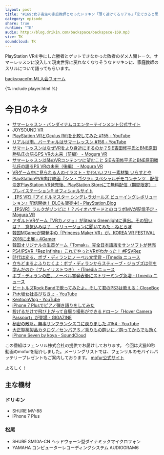 ```yaml
---
layout: post
title: "#169:女子高生の家庭教師となったドリキン「薄く透けてるリアル」「恋できると思う」"
category: episode
share: true
runtime: "TK"
audio: http://blog.drikin.com/backspace/backspace-169.mp3
size: TK
soundcloud: TK
---
```


PlayStation VRを手にした勝者とゲットできなかった敗者のダメ人間トーク。サマーレッスンに没入して現実世界に戻れなくなりそうなドリキンに、家庭教師のスリルについて語ってもらいます。

[backspacefm ML入会フォーム](http://backspace.us11.list-manage.com/subscribe?u=09c933bd3997c1d16dbed156a&id=84b6529b91)

{% include player.html %}

# 今日のネタ

* [サマーレッスン - バンダイナムコエンターテインメント公式サイト](http://summer-lesson.bn-ent.net/)
* [JOYSOUND VR](http://living.joysound.com/psvr/)
* [PlayStation VRとOculus Riftを比較してみた #155 - YouTube](https://www.youtube.com/watch?v=GEM05qJS-0Q&feature=youtu.be)
* [リアルは雨、バーチャルはサマーレッスン #156 - YouTube](https://www.youtube.com/watch?v=JXDg085YpVo&feature=youtu.be)
* [サマーレッスンはなぜVRをより身近にするのか？SIE吉田修平氏とBNE原田勝弘氏の語るPS VRの未来（前編） - Mogura VR](http://www.moguravr.com/psvr-interview-1/)
* [サマーレッスン以降のVRコンテンツに望むこと SIE吉田修平氏とBNE原田勝弘氏の語るPS VRの未来（後編） - Mogura VR](http://www.moguravr.com/psvr-interview-2/)
* [VRゲーム中に見られる人のイラスト - かわいいフリー素材集 いらすとや](http://www.irasutoya.com/2016/07/vr.html)
* [PlayStation®VR向け映画『シン・ゴジラ』スペシャルデモコンテンツ　配信決定PlayStation VR発売後、PlayStation Storeにて無料配信（期間限定） - プレイステーション® オフィシャルサイト](http://www.jp.playstation.com/info/release/nr-20160614-sg-psvr.html)
* [【PS VR】『アイドルマスター シンデレラガールズ ビューイングレボリューション』配信開始！ DLCも販売中! - PlayStation.Blog](https://www.jp.playstation.com/blog/detail/3853/20161013-imasvr.html)
* [【PSVR】ラルクがゾンビに！？バイオハザードとのコラボMVが配信予定 - Mogura VR ](http://www.moguravr.com/psvr-pressconf-larc-mv/)
* [アダルトVRゲーム『VRカノジョ』がSteam Greenlightに進出。その狙いは？　意気込みは？　イリュージョンに聞いてみた - ねとらぼ](http://nlab.itmedia.co.jp/nl/articles/1610/15/news041.html)
* [韓国MGameが開発中の「Princess Maker VR」が，KOREA VR FESTIVAL 2016に出展 - 4Gamer](http://www.4gamer.net/games/359/G035947/20161011002/)
* [韓国オリジナルの生首ゲーム「Tomak」。完全日本語版をサンソフトが発売](http://game.watch.impress.co.jp/docs/20011218/tomak.htm)
* [PS4/PSVR「Rez Infinite」これでやっとVRがわかった！ #PSVRez](https://mitaimon.com/ps4-psvr-rez-infinite-%E3%81%93%E3%82%8C%E3%81%A7%E3%82%84%E3%81%A3%E3%81%A8vr%E3%81%8C%E3%82%8F%E3%81%8B%E3%81%A3%E3%81%9F-psvrez-4422c51e4e75#.35fymjucl)
* [時代は変る、ボブ・ディランにノーベル文学賞 - ITmedia ニュース](http://www.itmedia.co.jp/news/articles/1610/13/news130.html)
* [立ちどまるよふりむくよ：ボブ・ディランからスティーブ・ジョブズは何を学んだのか（プレイリストつき）  - ITmedia ニュース](http://www.itmedia.co.jp/news/articles/1610/15/news031.html)
* [ボブ・ディランの曲、ノーベル賞発表後にストリーミング急増 - ITmedia ニュース](http://www.itmedia.co.jp/news/articles/1610/16/news018.html)
* [ビートルズRock Bandで歌ってみたよ。そして君のPS3は歌える：CloseBox](http://blogs.itmedia.co.jp/closebox/2009/09/rock-bandps3-40.html)
* [乃木坂女社長ぴちきょ - YouTube](https://www.youtube.com/channel/UC1C6TfinlMkR01AX4dG8QdA)
* [KentoonVlog - YouTube](https://www.youtube.com/channel/UCljLegRnHaPw9z7fFQYLeeQ)
* [iPhone 7 Plusでピアノ弾き語りをしてみた](https://blog.backspace.fm/iphone-7-plus%E3%81%A7%E3%83%94%E3%82%A2%E3%83%8E%E5%BC%BE%E3%81%8D%E8%AA%9E%E3%82%8A%E3%82%92%E3%81%97%E3%81%A6%E3%81%BF%E3%81%9F-6c8301f0f1c1#.8p73xwpbk)
* [投げるだけで飛び上がって自撮り撮影ができるドローン「Hover Camera Passport」が登場 - GIGAZINE](http://gigazine.net/news/20161014-hover-camera/)
* [秘密の散財。無事サンフランシスコに戻りました #154 - YouTube](https://www.youtube.com/watch?v=-tMAqYTLd-c&feature=youtu.be)
* [大正製薬製品カタログ／センパアＳ／乗りもの酔いに／酔ってからでも効く](http://www.catalog-taisho.com/02881.php)
* [iPhone Seven by koya - SoundCloud](https://soundcloud.com/koya/iphone-seven)


この番組はフェンリル株式会社の提供でお届けしております。
今回は犬猫10秒動画のmofurを紹介しました。メーリングリストでは、フェンリルのモバイルバッテリープレゼントもご案内しております。
[mofur公式サイト](https://mofur.tv/)

よろしく！


## 主な機材

### ドリキン

* SHURE MV-88
* iPhone 7 Plus

### 松尾

* SHURE  SM10A-CN ヘッドウォーン型ダイナミックマイクロフォン
* YAMAHA コンピューターレコーディングシステム AUDIOGRAM6

